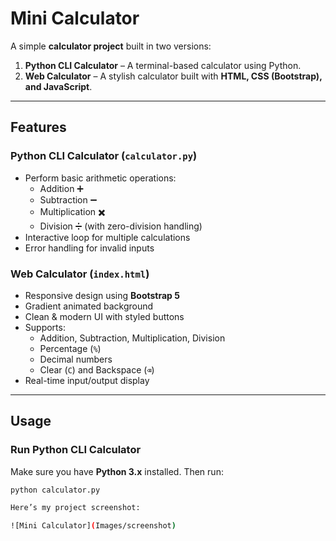 # Mini Calculator

A simple **calculator project** built in two versions:  
1. **Python CLI Calculator** – A terminal-based calculator using Python.  
2. **Web Calculator** – A stylish calculator built with **HTML, CSS (Bootstrap), and JavaScript**.  

---

## Features

### Python CLI Calculator (`calculator.py`)
- Perform basic arithmetic operations:
  - Addition ➕
  - Subtraction ➖
  - Multiplication ✖️
  - Division ➗ (with zero-division handling)
- Interactive loop for multiple calculations
- Error handling for invalid inputs

### Web Calculator (`index.html`)
- Responsive design using **Bootstrap 5**
- Gradient animated background
- Clean & modern UI with styled buttons
- Supports:
  - Addition, Subtraction, Multiplication, Division
  - Percentage (`%`)  
  - Decimal numbers  
  - Clear (`C`) and Backspace (`⌫`)  
- Real-time input/output display

---

## Usage

### Run Python CLI Calculator
Make sure you have **Python 3.x** installed. Then run:

```bash
python calculator.py

Here’s my project screenshot:

![Mini Calculator](Images/screenshot)

